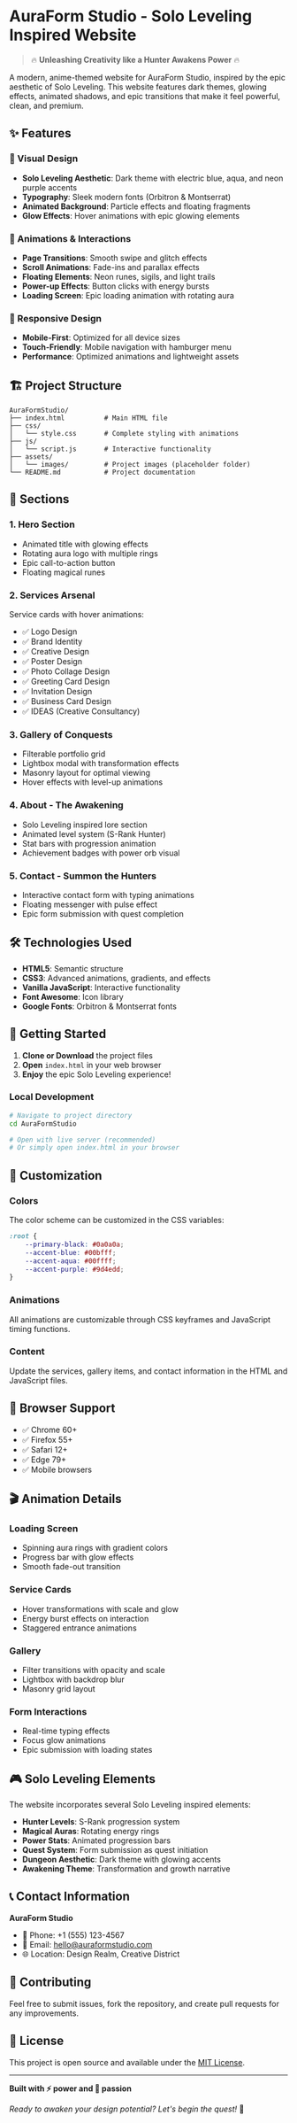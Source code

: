 # AuraForm Studio - Solo Leveling Inspired Website

> 🔥 **Unleashing Creativity like a Hunter Awakens Power** 🔥

A modern, anime-themed website for AuraForm Studio, inspired by the epic aesthetic of Solo Leveling. This website features dark themes, glowing effects, animated shadows, and epic transitions that make it feel powerful, clean, and premium.

## ✨ Features

### 🎨 Visual Design
- **Solo Leveling Aesthetic**: Dark theme with electric blue, aqua, and neon purple accents
- **Typography**: Sleek modern fonts (Orbitron & Montserrat)
- **Animated Background**: Particle effects and floating fragments
- **Glow Effects**: Hover animations with epic glowing elements

### 🚀 Animations & Interactions
- **Page Transitions**: Smooth swipe and glitch effects
- **Scroll Animations**: Fade-ins and parallax effects
- **Floating Elements**: Neon runes, sigils, and light trails
- **Power-up Effects**: Button clicks with energy bursts
- **Loading Screen**: Epic loading animation with rotating aura

### 📱 Responsive Design
- **Mobile-First**: Optimized for all device sizes
- **Touch-Friendly**: Mobile navigation with hamburger menu
- **Performance**: Optimized animations and lightweight assets

## 🏗️ Project Structure

```
AuraFormStudio/
├── index.html          # Main HTML file
├── css/
│   └── style.css       # Complete styling with animations
├── js/
│   └── script.js       # Interactive functionality
├── assets/
│   └── images/         # Project images (placeholder folder)
└── README.md           # Project documentation
```

## 🎯 Sections

### 1. **Hero Section**
- Animated title with glowing effects
- Rotating aura logo with multiple rings
- Epic call-to-action button
- Floating magical runes

### 2. **Services Arsenal**
Service cards with hover animations:
- ✅ Logo Design
- ✅ Brand Identity  
- ✅ Creative Design
- ✅ Poster Design
- ✅ Photo Collage Design
- ✅ Greeting Card Design
- ✅ Invitation Design
- ✅ Business Card Design
- ✅ IDEAS (Creative Consultancy)

### 3. **Gallery of Conquests**
- Filterable portfolio grid
- Lightbox modal with transformation effects
- Masonry layout for optimal viewing
- Hover effects with level-up animations

### 4. **About - The Awakening**
- Solo Leveling inspired lore section
- Animated level system (S-Rank Hunter)
- Stat bars with progression animation
- Achievement badges with power orb visual

### 5. **Contact - Summon the Hunters**
- Interactive contact form with typing animations
- Floating messenger with pulse effect
- Epic form submission with quest completion

## 🛠️ Technologies Used

- **HTML5**: Semantic structure
- **CSS3**: Advanced animations, gradients, and effects
- **Vanilla JavaScript**: Interactive functionality
- **Font Awesome**: Icon library
- **Google Fonts**: Orbitron & Montserrat fonts

## 🚀 Getting Started

1. **Clone or Download** the project files
2. **Open** `index.html` in your web browser
3. **Enjoy** the epic Solo Leveling experience!

### Local Development
```bash
# Navigate to project directory
cd AuraFormStudio

# Open with live server (recommended)
# Or simply open index.html in your browser
```

## 🎨 Customization

### Colors
The color scheme can be customized in the CSS variables:
```css
:root {
    --primary-black: #0a0a0a;
    --accent-blue: #00bfff;
    --accent-aqua: #00ffff;
    --accent-purple: #9d4edd;
}
```

### Animations
All animations are customizable through CSS keyframes and JavaScript timing functions.

### Content
Update the services, gallery items, and contact information in the HTML and JavaScript files.

## 📱 Browser Support

- ✅ Chrome 60+
- ✅ Firefox 55+
- ✅ Safari 12+
- ✅ Edge 79+
- ✅ Mobile browsers

## 🎬 Animation Details

### Loading Screen
- Spinning aura rings with gradient colors
- Progress bar with glow effects
- Smooth fade-out transition

### Service Cards
- Hover transformations with scale and glow
- Energy burst effects on interaction
- Staggered entrance animations

### Gallery
- Filter transitions with opacity and scale
- Lightbox with backdrop blur
- Masonry grid layout

### Form Interactions
- Real-time typing effects
- Focus glow animations
- Epic submission with loading states

## 🎮 Solo Leveling Elements

The website incorporates several Solo Leveling inspired elements:
- **Hunter Levels**: S-Rank progression system
- **Magical Auras**: Rotating energy rings
- **Power Stats**: Animated progression bars
- **Quest System**: Form submission as quest initiation
- **Dungeon Aesthetic**: Dark theme with glowing accents
- **Awakening Theme**: Transformation and growth narrative

## 📞 Contact Information

**AuraForm Studio**
- 📱 Phone: +1 (555) 123-4567
- 📧 Email: hello@auraformstudio.com
- 🌐 Location: Design Realm, Creative District

## 🤝 Contributing

Feel free to submit issues, fork the repository, and create pull requests for any improvements.

## 📄 License

This project is open source and available under the [MIT License](LICENSE).

---

**Built with ⚡ power and 💜 passion**

*Ready to awaken your design potential? Let's begin the quest!* 🚀
